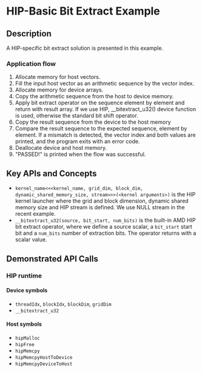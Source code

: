 # HIP-Basic Bit Extract Example

## Description

A HIP-specific bit extract solution is presented in this example.

### Application flow

1. Allocate memory for host vectors.
2. Fill the input host vector as an arithmetic sequence by the vector index.
3. Allocate memory for device arrays.
4. Copy the arithmetic sequence from the host to device memory.
5. Apply bit extract operator on the sequence element by element and return with result array. If we use HIP, __bitextract_u32() device function is used, otherwise the standard bit shift operator.
6. Copy the result sequence from the device to the host memory
7. Compare the result sequence to the expected sequence, element by element. If a mismatch is detected, the vector index and both values are printed, and the program exits with an error code.
8. Deallocate device and host memory.
9. "PASSED!" is printed when the flow was successful.

## Key APIs and Concepts

- `kernel_name<<<kernel_name, grid_dim, block_dim, dynamic_shared_memory_size, stream>>>(<kernel arguments>)` is the HIP kernel launcher where the grid and block dimension, dynamic shared memory size and HIP stream is defined. We use NULL stream in the recent example.
- `__bitextract_u32(source, bit_start, num_bits)` is the built-in AMD HIP bit extract operator, where we define a source scalar, a `bit_start` start bit and a `num_bits` number of extraction bits. The operator returns with a scalar value.

## Demonstrated API Calls

### HIP runtime

#### Device symbols

- `threadIdx`, `blockIdx`, `blockDim`, `gridDim`
- `__bitextract_u32`

#### Host symbols

- `hipMalloc`
- `hipFree`
- `hipMemcpy`
- `hipMemcpyHostToDevice`
- `hipMemcpyDeviceToHost`
